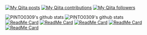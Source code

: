 [![My Qiita posts](https://qiita-badge.apiapi.app/s/PINTO/posts.svg)](http://qiita.com/PINTO)
[![My Qiita contributions](https://qiita-badge.apiapi.app/s/PINTO/contributions.svg)](http://qiita.com/PINTO)
[![My Qiita followers](https://qiita-badge.apiapi.app/s/PINTO/followers.svg)](http://qiita.com/PINTO)

![PINTO0309's github stats](https://github-readme-stats.vercel.app/api?username=PINTO0309&show_icons=true&theme=radical)
![PINTO0309's github stats](https://github-readme-stats.vercel.app/api/top-langs/?username=PINTO0309&show_icons=true&theme=radical&layout=compact)  
[![ReadMe Card](https://github-readme-stats.vercel.app/api/pin/?username=PINTO0309&repo=zumo32u4)](https://github.com/PINTO0309/zumo32u4)
[![ReadMe Card](https://github-readme-stats.vercel.app/api/pin/?username=PINTO0309&repo=TPU-MobilenetSSD)](https://github.com/PINTO0309/TPU-MobilenetSSD)
[![ReadMe Card](https://github-readme-stats.vercel.app/api/pin/?username=PINTO0309&repo=MobileNetV2-PoseEstimation)](https://github.com/PINTO0309/MobileNetV2-PoseEstimation)
[![ReadMe Card](https://github-readme-stats.vercel.app/api/pin/?username=PINTO0309&repo=TensorflowLite-UNet)](https://github.com/PINTO0309/TensorflowLite-UNet)
[![ReadMe Card](https://github-readme-stats.vercel.app/api/pin/?username=PINTO0309&repo=TPU-Posenet)](https://github.com/PINTO0309/TPU-Posenet)
